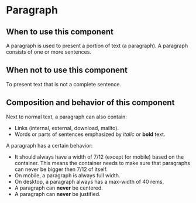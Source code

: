 # Paragraph

## When to use this component

A paragraph is used to present a portion of text (a paragraph). A paragraph consists of one or more sentences.

## When not to use this component

To present text that is not a complete sentence.

## Composition and behavior of this component

Next to normal text, a paragraph can also contain:

* Links (internal, external, download, mailto).
* Words or parts of sentences emphasized by *italic* or **bold** text.

A paragraph has a certain behavior:

* It should always have a width of 7/12 (except for mobile) based on the
  container. This means the container needs to make sure that paragraphs can never be
  bigger then 7/12 of itself.
* On mobile, a paragraph is always full width.
* On desktop, a paragraph always has a max-width of 40 rems.
* A paragraph can **never** be centered.
* A paragraph can **never** be justified.